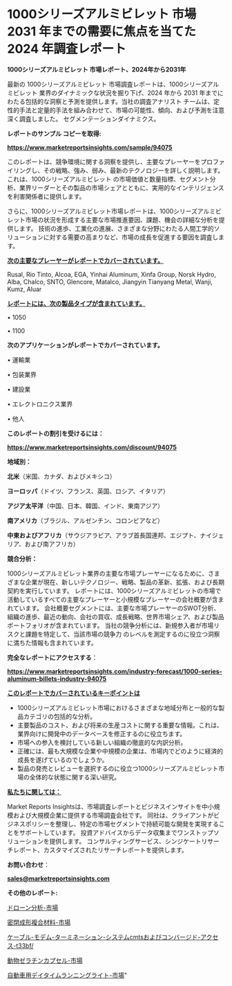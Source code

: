 # 1000シリーズアルミビレット 市場 2031 年までの需要に焦点を当てた 2024 年調査レポート

<strong>1000シリーズアルミビレット 市場レポート、2024年から2031年</strong>

最新の 1000シリーズアルミビレット 市場調査レポートは、1000シリーズアルミビレット 業界のダイナミックな状況を掘り下げ、2024 年から 2031 年までにわたる包括的な洞察と予測を提供します。当社の調査アナリスト チームは、定性的手法と定量的手法を組み合わせて、市場の可能性、傾向、および予測を注意深く調査しました。 セグメンテーションダイナミクス。



<strong>レポートのサンプル コピーを取得:</strong> <a href=https://www.marketreportsinsights.com/sample/94075>

<strong><u>https://www.marketreportsinsights.com/sample/94075</u></strong></a>

このレポートは、競争環境に関する洞察を提供し、主要なプレーヤーをプロファイリングし、その戦略、強み、弱み、最新のテクノロジーを詳しく説明します。 これは、1000シリーズアルミビレット の市場価値と数量指標、セグメント分析、業界リーダーとその製品の市場シェアとともに、実用的なインテリジェンスを利害関係者に提供します。

さらに、1000シリーズアルミビレット市場レポートは、1000シリーズアルミビレット市場の状況を形成する主要な市場推進要因、課題、機会の詳細な分析を提供します。 技術の進歩、工業化の進展、さまざまな分野にわたる人間工学的ソリューションに対する需要の高まりなど、市場の成長を促進する要因を調査します。



<strong><u>次の主要なプレーヤーがレポートでカバーされています。</u></strong>

Rusal, Rio Tinto, Alcoa, EGA, Yinhai Aluminum, Xinfa Group, Norsk Hydro, Alba, Chalco, SNTO, Glencore, Matalco, Jiangyin Tianyang Metal, Wanji, Kumz, Aluar



<strong><u><b>レポートには、次の製品タイプが含まれています。</b></u></strong>

• 1050

• 1100



<strong><b>次のアプリケーションがレポートでカバーされています。</b></strong>

• 運輸業

• 包装業界

• 建設業

• エレクトロニクス業界

• 他人



<strong><b>このレポートの割引を受けるには：</b></strong><a href=https://www.marketreportsinsights.com/discount/94075>

<strong><u>https://www.marketreportsinsights.com/discount/94075</u></strong></a>



<strong>地域別：</strong>



<strong>北米</strong>（米国、カナダ、およびメキシコ）



<strong>ヨーロッパ</strong>（ドイツ、フランス、英国、ロシア、イタリア）



<strong>アジア太平洋</strong>（中国、日本、韓国、インド、東南アジア）



<strong>南アメリカ</strong>（ブラジル、アルゼンチン、コロンビアなど）



<strong>中東およびアフリカ</strong>（サウジアラビア、アラブ首長国連邦、エジプト、ナイジェリア、および南アフリカ）



<strong>競合分析：</strong>

1000シリーズアルミビレット業界の主要な市場プレーヤーになるために、さまざまな企業が現在、新しいテクノロジー、戦略、製品の革新、拡張、および長期契約を実行しています。 レポートには、1000シリーズアルミビレットの市場で活動しているすべての主要なプレーヤーと小規模なプレーヤーの会社概要が含まれています。 会社概要セグメントには、主要な市場プレーヤーのSWOT分析、組織の進歩、最近の動向、会社の買収、成長戦略、世界市場シェア、および製品ポートフォリオが含まれています。 当社の競争分析には、新規参入者が市場リスクと課題を特定して、当該市場の競争力 のレベルを測定するのに役立つ洞察に満ちた情報も含まれています。



<strong>完全なレポートにアクセスする</strong>：

<a href=https://www.marketreportsinsights.com/industry-forecast/1000-series-aluminum-billets-industry-94075>

<strong><u>https://www.marketreportsinsights.com/industry-forecast/1000-series-aluminum-billets-industry-94075</u></strong></a>



<strong><u><b>このレポートでカバーされているキーポイントは</b></u></strong>
<ul>
  <li>1000シリーズアルミビレット市場におけるさまざまな地域分布と一般的な製品カテゴリの包括的な分析。</li>
  <li>主要製品のコスト、および将来の生産コストに関する重要な情報。これは、業界向けに開発中のデータベースを修正するのに役立ちます。</li>
  <li>市場への参入を検討している新しい組織の徹底的な内訳分析。</li>
  <li>正確には、最も大規模な企業や中規模の企業は、市場内でどのように経済的成長を遂げているのでしょうか。</li>
  <li>製品の発売とレビューを選択するのに役立つ1000シリーズアルミビレット市場の全体的な状態に関する深い研究。</li>
</ul>


<strong><u><b>私たちに関しては：</b></u></strong>

Market Reports Insightsは、市場調査レポートとビジネスインサイトを中小規模および大規模企業に提供する市場調査会社です。 同社は、クライアントがビジネスポリシーを整理し、特定の市場セグメントで持続可能な開発を実現することをサポートしています。 投資アドバイスからデータ収集までワンストップソリューションを提供します。 コンサルティングサービス、シンジケートリサーチレポート、カスタマイズされたリサーチレポートを提供します。



<strong><b>お問い合わせ</b></strong>：

<a href=mailto:sales@marketreportsinsights.com>

<strong><u>sales@marketreportsinsights.com</u></strong></a>



<strong>その他のレポート:</strong>

<a href=https://www.linkedin.com/pulse/ドローン分析-市場-2023-年のダイナミクスとビジネストレンド-2030-qae6f/>ドローン分析-市場</a>

<a href=https://www.linkedin.com/pulse/密閉成形複合材料-市場-2023-新興市場-将来の動向と市場需要-2030-wb50f/>密閉成形複合材料-市場</a>

<a href=https://www.linkedin.com/pulse/ケーブル-モデム-ターミネーション-システムcmtsおよびコンバージド-アクセス-t33bf/>ケーブル-モデム-ターミネーション-システムcmtsおよびコンバージド-アクセス-t33bf/</a>

<a href=https://www.linkedin.com/pulse/動物ゼラチンカプセル-市場-2023-推進要因と成長機会-2030-fvicf/>動物ゼラチンカプセル-市場</a>

<a href=https://www.linkedin.com/pulse/自動車用デイタイムランニングライト-市場-2023-競争分析と事業成長-2030-1nxcf/>自動車用デイタイムランニングライト-市場</a>"
